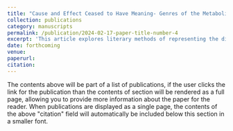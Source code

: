 ```yaml
---
title: "Cause and Effect Ceased to Have Meaning- Genres of the Metabolic Rift"
collection: publications
category: manuscripts
permalink: /publication/2024-02-17-paper-title-number-4
excerpt: 'This article explores literary methods of representing the divergence of productive and geological scales analyzed by Marx and contributing to the climate crisis. It examines Nell Zink's 2014 indie hit _The Wallcreeper_ to argue that there is a growing genre of novels that feature a kind of genre flail that pits domestic reproduction alongside ecological terrorism to help illustrate these competing scales, to illustrate the relationship between the two, and to argue for a dramatic realignment of the productive scales to ease pressure on geological scales and mitigate climate catastrophe.'
date: forthcoming
venue: 
paperurl: 
citation: 
---
```


The contents above will be part of a list of publications, if the user clicks the link for the publication than the contents of section will be rendered as a full page, allowing you to provide more information about the paper for the reader. When publications are displayed as a single page, the contents of the above "citation" field will automatically be included below this section in a smaller font.
